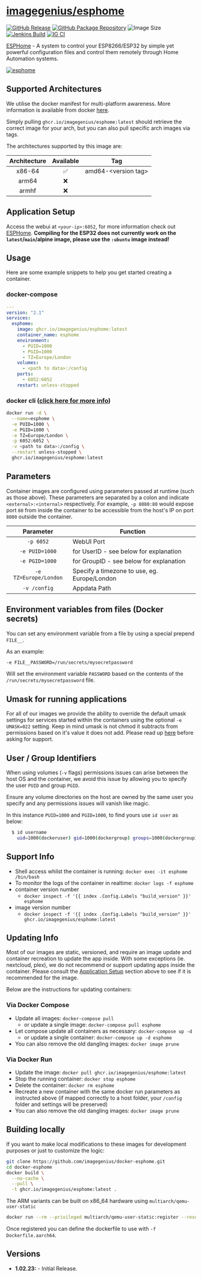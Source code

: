 <!-- DO NOT EDIT THIS FILE MANUALLY  -->

# [imagegenius/esphome](https://github.com/imagegenius/docker-esphome)

[![GitHub Release](https://img.shields.io/github/release/imagegenius/docker-esphome.svg?color=94398d&labelColor=555555&logoColor=ffffff&style=for-the-badge&logo=github)](https://github.com/imagegenius/docker-esphome/releases)
[![GitHub Package Repository](https://img.shields.io/static/v1.svg?color=94398d&labelColor=555555&logoColor=ffffff&style=for-the-badge&label=imagegenius.io&message=GitHub%20Package&logo=github)](https://github.com/imagegenius/docker-esphome/packages)
![Image Size](https://img.shields.io/docker/image-size/imagegenius/esphome.svg?color=94398d&labelColor=555555&logoColor=ffffff&style=for-the-badge&logo=docker)
[![Jenkins Build](https://img.shields.io/jenkins/build?labelColor=555555&logoColor=ffffff&style=for-the-badge&jobUrl=https%3A%2F%2Fci.imagegenius.io%2Fjob%2FDocker-Pipeline-Builders%2Fjob%2Fdocker-esphome%2Fjob%2Fmain%2F&logo=jenkins)](https://ci.imagegenius.io/job/Docker-Pipeline-Builders/job/docker-esphome/job/main/)
[![IG CI](https://img.shields.io/badge/dynamic/yaml?color=94398d&labelColor=555555&logoColor=ffffff&style=for-the-badge&label=CI&query=CI&url=https%3A%2F%2Fci-tests.imagegenius.io%2Fimagegenius%2Fesphome%2Flatest%2Fci-status.yml)](https://ci-tests.imagegenius.io/imagegenius/esphome/latest/index.html)

[ESPHome](https://esphome.io/) - A system to control your ESP8266/ESP32 by simple yet powerful configuration files and control them remotely through Home Automation systems.

[![esphome](https://esphome.io/_static/logo-text.svg)](https://esphome.io/)

## Supported Architectures

We utilise the docker manifest for multi-platform awareness. More information is available from docker [here](https://github.com/docker/distribution/blob/master/docs/spec/manifest-v2-2.md#manifest-list).

Simply pulling `ghcr.io/imagegenius/esphome:latest` should retrieve the correct image for your arch, but you can also pull specific arch images via tags.

The architectures supported by this image are:

| Architecture | Available | Tag |
| :----: | :----: | ---- |
| x86-64 | ✅ | amd64-\<version tag\> |
| arm64 | ❌ | |
| armhf| ❌ | |

## Application Setup

Access the webui at `<your-ip>:6052`, for more information check out [ESPHome](https://esphome.io/).
**Compiling for the ESP32 does not currently work on the `latest`/`main`/alpine image, please use the `:ubuntu` image instead!**

## Usage

Here are some example snippets to help you get started creating a container.

### docker-compose

```yaml
---
version: "2.1"
services:
  esphome:
    image: ghcr.io/imagegenius/esphome:latest
    container_name: esphome
    environment:
      - PUID=1000
      - PGID=1000
      - TZ=Europe/London
    volumes:
      - <path to data>:/config
    ports:
      - 6052:6052
    restart: unless-stopped
```

### docker cli ([click here for more info](https://docs.docker.com/engine/reference/commandline/cli/))

```bash
docker run -d \
  --name=esphome \
  -e PUID=1000 \
  -e PGID=1000 \
  -e TZ=Europe/London \
  -p 6052:6052 \
  -v <path to data>:/config \
  --restart unless-stopped \
  ghcr.io/imagegenius/esphome:latest
```

## Parameters

Container images are configured using parameters passed at runtime (such as those above). These parameters are separated by a colon and indicate `<external>:<internal>` respectively. For example, `-p 8080:80` would expose port `80` from inside the container to be accessible from the host's IP on port `8080` outside the container.

| Parameter | Function |
| :----: | --- |
| `-p 6052` | WebUI Port |
| `-e PUID=1000` | for UserID - see below for explanation |
| `-e PGID=1000` | for GroupID - see below for explanation |
| `-e TZ=Europe/London` | Specify a timezone to use, eg. Europe/London |
| `-v /config` | Appdata Path |

## Environment variables from files (Docker secrets)

You can set any environment variable from a file by using a special prepend `FILE__`.

As an example:

```bash
-e FILE__PASSWORD=/run/secrets/mysecretpassword
```

Will set the environment variable `PASSWORD` based on the contents of the `/run/secrets/mysecretpassword` file.

## Umask for running applications

For all of our images we provide the ability to override the default umask settings for services started within the containers using the optional `-e UMASK=022` setting.
Keep in mind umask is not chmod it subtracts from permissions based on it's value it does not add. Please read up [here](https://en.wikipedia.org/wiki/Umask) before asking for support.

## User / Group Identifiers

When using volumes (`-v` flags) permissions issues can arise between the host OS and the container, we avoid this issue by allowing you to specify the user `PUID` and group `PGID`.

Ensure any volume directories on the host are owned by the same user you specify and any permissions issues will vanish like magic.

In this instance `PUID=1000` and `PGID=1000`, to find yours use `id user` as below:

```bash
  $ id username
    uid=1000(dockeruser) gid=1000(dockergroup) groups=1000(dockergroup)
```

## Support Info

* Shell access whilst the container is running: `docker exec -it esphome /bin/bash`
* To monitor the logs of the container in realtime: `docker logs -f esphome`
* container version number
  * `docker inspect -f '{{ index .Config.Labels "build_version" }}' esphome`
* image version number
  * `docker inspect -f '{{ index .Config.Labels "build_version" }}' ghcr.io/imagegenius/esphome:latest`

## Updating Info

Most of our images are static, versioned, and require an image update and container recreation to update the app inside. With some exceptions (ie. nextcloud, plex), we do not recommend or support updating apps inside the container. Please consult the [Application Setup](#application-setup) section above to see if it is recommended for the image.

Below are the instructions for updating containers:

### Via Docker Compose

* Update all images: `docker-compose pull`
  * or update a single image: `docker-compose pull esphome`
* Let compose update all containers as necessary: `docker-compose up -d`
  * or update a single container: `docker-compose up -d esphome`
* You can also remove the old dangling images: `docker image prune`

### Via Docker Run

* Update the image: `docker pull ghcr.io/imagegenius/esphome:latest`
* Stop the running container: `docker stop esphome`
* Delete the container: `docker rm esphome`
* Recreate a new container with the same docker run parameters as instructed above (if mapped correctly to a host folder, your `/config` folder and settings will be preserved)
* You can also remove the old dangling images: `docker image prune`

## Building locally

If you want to make local modifications to these images for development purposes or just to customize the logic:

```bash
git clone https://github.com/imagegenius/docker-esphome.git
cd docker-esphome
docker build \
  --no-cache \
  --pull \
  -t ghcr.io/imagegenius/esphome:latest .
```

The ARM variants can be built on x86_64 hardware using `multiarch/qemu-user-static`

```bash
docker run --rm --privileged multiarch/qemu-user-static:register --reset
```

Once registered you can define the dockerfile to use with `-f Dockerfile.aarch64`.

## Versions

* **1.02.23:** - Initial Release.
